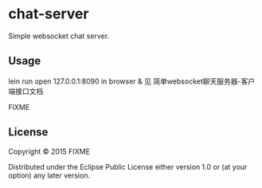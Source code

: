 # chat-server

Simple websocket chat server.

## Usage

lein run
open 127.0.0.1:8090 in browser
&
见  简单websocket聊天服务器-客户端接口文档


FIXME

## License

Copyright © 2015 FIXME

Distributed under the Eclipse Public License either version 1.0 or (at
your option) any later version.
